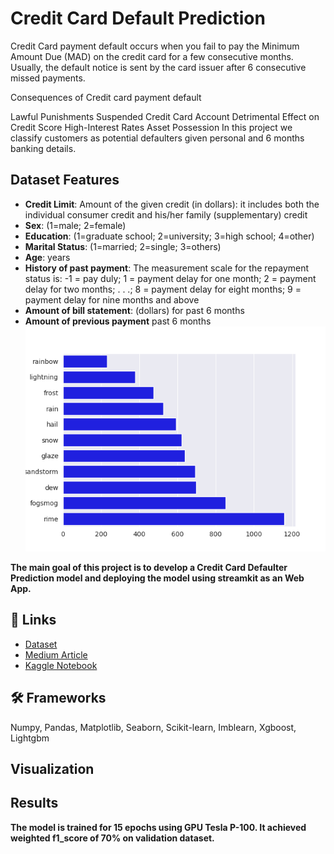 

# Credit Card Default Prediction

Credit Card payment default occurs when you fail to pay the Minimum Amount Due (MAD) on the credit card for a few consecutive months. Usually, the default notice is sent by the card issuer after 6 consecutive missed payments.

Consequences of Credit card payment default

Lawful Punishments
Suspended Credit Card Account
Detrimental Effect on Credit Score
High-Interest Rates
Asset Possession
In this project we classify customers as potential defaulters given personal and 6 months banking details.

## Dataset Features

- **Credit Limit**: Amount of the given credit (in dollars): it includes both the individual consumer credit and his/her family (supplementary) credit
- **Sex**: (1=male; 2=female)
- **Education**: (1=graduate school; 2=university; 3=high school; 4=other)
- **Marital Status**: (1=married; 2=single; 3=others)
- **Age**: years
- **History of past payment**: The measurement scale for the repayment status is: -1 = pay duly; 1 = payment delay for one month; 2 = payment delay for two months; . . .; 8 = payment delay for eight months; 9 = payment delay for nine months and above
- **Amount of bill statement**: (dollars) for past 6 months
- **Amount of previous payment** past 6 months
![](https://github.com/sudhanshu2198/Computer-Vision-using-Pytorch/blob/main/images/2.png)


**The main goal of this project is to develop a Credit Card Defaulter Prediction model and deploying the model using streamkit as an Web App.**

## 🔗 Links

- [Dataset](https://www.kaggle.com/datasets/uciml/default-of-credit-card-clients-dataset)
- [Medium Article](https://medium.com/@sudhanshurastogi/credit-card-defaulter-prediction-79816add2deb)
- [Kaggle Notebook](https://www.kaggle.com/code/sudhanshu2198/credit-card-default-prediction)

## 🛠 Frameworks
Numpy, Pandas, Matplotlib, Seaborn, Scikit-learn, Imblearn, Xgboost, Lightgbm 

## Visualization


## Results

**The model is trained for 15 epochs using GPU Tesla P-100. It achieved weighted f1_score of 70% on validation dataset.**





